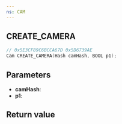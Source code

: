 ```yaml
---
ns: CAM
---
```

## CREATE_CAMERA

```c
// 0x5E3CF89C6BCCA67D 0x5D6739AE
Cam CREATE_CAMERA(Hash camHash, BOOL p1);
```


## Parameters
* **camHash**: 
* **p1**: 

## Return value
